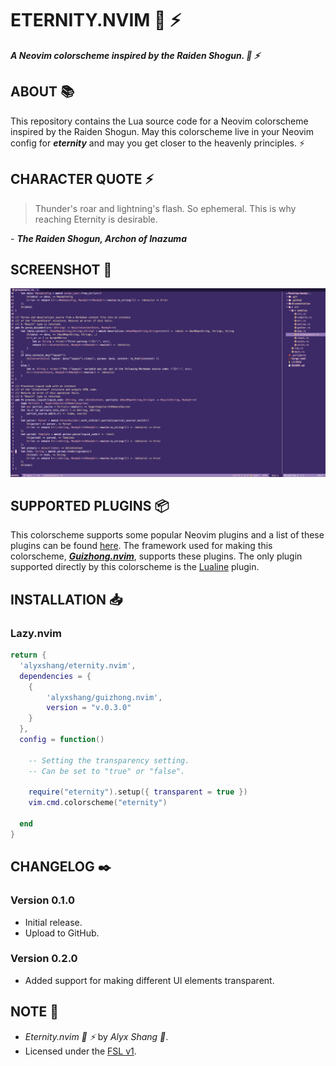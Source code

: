 # ETERNITY.NVIM :hibiscus: :zap:

***A Neovim colorscheme inspired by the Raiden Shogun. :hibiscus: :zap:***

## ABOUT :books:

This repository contains the Lua source code for a Neovim colorscheme inspired by the Raiden Shogun. 
May this colorscheme live in your Neovim config for ***eternity*** and may you get closer to the heavenly principles. :zap:

## CHARACTER QUOTE :zap:

> Thunder's roar and lightning's flash. So ephemeral.
> This is why reaching Eternity is desirable.

\- ***The Raiden Shogun, Archon of Inazuma***

## SCREENSHOT :camera_flash:

<p align="center">
 <img src="images/screenie.png"/>
</p>

## SUPPORTED PLUGINS :package:

This colorscheme supports some popular Neovim plugins and a list of these plugins can be found [here](https://github.com/alyxshang/guizhong.nvim). The framework used for making this colorscheme, ***[Guizhong.nvim](https://github.com/alyxshang/guizhong.nvim)***, supports these plugins. The only plugin supported directly by this colorscheme is the [Lualine](https://github.com/nvim-lualine/lualine.nvim) plugin.

## INSTALLATION :inbox_tray:

### Lazy.nvim

```Lua
return {
  'alyxshang/eternity.nvim',
  dependencies = {
    {
        'alyxshang/guizhong.nvim',
        version = "v.0.3.0"
    }
  },
  config = function()

    -- Setting the transparency setting.
    -- Can be set to "true" or "false".

    require("eternity").setup({ transparent = true })
    vim.cmd.colorscheme("eternity")

  end
}
```

## CHANGELOG :black_nib:

### Version 0.1.0

- Initial release.
- Upload to GitHub.

### Version 0.2.0

- Added support for making different UI elements transparent.

## NOTE :scroll:

- *Eternity.nvim :hibiscus: :zap:* by *Alyx Shang :black_heart:*.
- Licensed under the [FSL v1](https://github.com/alyxshang/fair-software-license).

